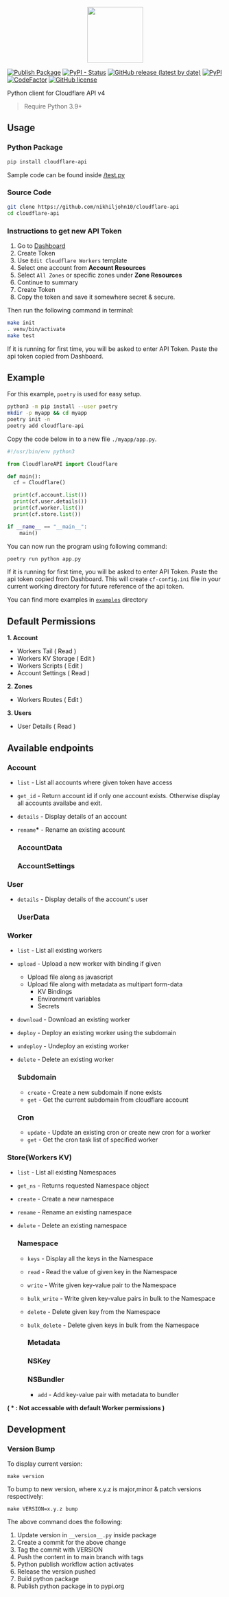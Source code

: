 <p align="center"><img src="https://raw.githubusercontent.com/nikhiljohn10/cloudflare-api/main/assets/images/logo.svg?sanitize=true" height="130"></p>

[![Publish Package](https://github.com/nikhiljohn10/cloudflare-api/actions/workflows/publish.yml/badge.svg)](https://github.com/nikhiljohn10/cloudflare-api/actions/workflows/publish.yml) [![PyPI - Status](https://img.shields.io/pypi/status/cloudflare-api)](https://pypi.org/project/cloudflare-api) [![GitHub release (latest by date)](https://img.shields.io/github/v/release/nikhiljohn10/cloudflare-api)](https://github.com/nikhiljohn10/cloudflare-api/releases) [![PyPI](https://img.shields.io/pypi/v/cloudflare-api)](https://pypi.org/project/cloudflare-api) [![CodeFactor](https://www.codefactor.io/repository/github/nikhiljohn10/cloudflare-api/badge)](https://www.codefactor.io/repository/github/nikhiljohn10/cloudflare-api) [![GitHub license](https://img.shields.io/github/license/nikhiljohn10/cloudflare-api)](https://github.com/nikhiljohn10/cloudflare-api/blob/main/LICENSE)

Python client for Cloudflare API v4

> Require Python 3.9+

## Usage

### Python Package

```bash
pip install cloudflare-api
```

Sample code can be found inside [/test.py](https://github.com/nikhiljohn10/cloudflare-api/blob/main/test.py) 

### Source Code

```bash
git clone https://github.com/nikhiljohn10/cloudflare-api
cd cloudflare-api
```

### Instructions to get new API Token
1. Go to [Dashboard](https://dash.cloudflare.com/profile/api-tokens)
2. Create Token
3. Use `Edit Cloudflare Workers` template
4. Select one account from **Account Resources**
5. Select `All Zones` or specific zones under **Zone Resources**
6. Continue to summary
7. Create Token
8. Copy the token and save it somewhere secret & secure.

Then run the following command in terminal:
```bash
make init
. venv/bin/activate
make test
```

If it is running for first time, you will be asked to enter API Token. Paste the api token copied from Dashboard.

## Example

For this example, `poetry` is used for easy setup.
```bash
python3 -m pip install --user poetry
mkdir -p myapp && cd myapp
poetry init -n
poetry add cloudflare-api
```

Copy the code below in to a new file `./myapp/app.py`.
```python
#!/usr/bin/env python3

from CloudflareAPI import Cloudflare

def main():
  cf = Cloudflare()

  print(cf.account.list())
  print(cf.user.details())
  print(cf.worker.list())
  print(cf.store.list())

if __name__ == "__main__":
    main()
```

You can now run the program using following command:
```bash
poetry run python app.py
```

If it is running for first time, you will be asked to enter API Token. Paste the api token copied from Dashboard. This will create `cf-config.ini` file in your current working directory for future reference of the api token.

You can find more examples in [`examples`](https://github.com/nikhiljohn10/cloudflare-api/tree/main/examples) directory

## Default Permissions

**1. Account**
   - Workers Tail ( Read )
   - Workers KV Storage ( Edit )
   - Workers Scripts ( Edit )
   - Account Settings ( Read )

**2. Zones**
   - Workers Routes ( Edit )

**3. Users**
   - User Details ( Read )

## Available endpoints

### Account

- `list` - List all accounts where given token have access
- `get_id` - Return account id if only one account exists. Otherwise display all accounts availabe and exit.
- `details` - Display details of an account
- `rename`__*__ - Rename an existing account 

  ### AccountData

  ### AccountSettings

### User

- `details` - Display details of the account's user

  ### UserData

### Worker

- `list` - List all existing workers
- `upload` - Upload a new worker with binding if given
  - Upload file along as javascript
  - Upload file along with metadata as multipart form-data
    - KV Bindings
    - Environment variables
    - Secrets
- `download` - Download an existing worker
- `deploy` - Deploy an existing worker using the subdomain
- `undeploy` - Undeploy an existing worker
- `delete` - Delete an existing worker

  ### Subdomain

  - `create` - Create a new subdomain if none exists
  - `get` - Get the current subdomain from cloudflare account

  ### Cron

  - `update` - Update an existing cron or create new cron for a worker
  - `get` - Get the cron task list of specified worker

### Store(Workers KV)

- `list` - List all existing Namespaces
- `get_ns` - Returns requested Namespace object
- `create` - Create a new namespace
- `rename` - Rename an existing namespace
- `delete` - Delete an existing namespace

  ### Namespace
  
  - `keys` - Display all the keys in the Namespace
  - `read` - Read the value of given key in the Namespace
  - `write` - Write given key-value pair to the Namespace
  - `bulk_write` - Write given key-value pairs in bulk to the Namespace
  - `delete` - Delete given key from the Namespace
  - `bulk_delete` - Delete given keys in bulk from the Namespace

    ### Metadata

    ### NSKey

    ### NSBundler

    - `add` - Add key-value pair with metadata to bundler

**( * : Not accessable with default Worker permissions )**

## Development

### Version Bump

To display current version:
```
make version
```

To bump to new version, where x.y.z is major,minor & patch versions respectively:
```
make VERSION=x.y.z bump
```

The above command does the following:

1. Update version in `__version__.py` inside package
2. Create a commit for the above change
3. Tag the commit with VERSION
4. Push the content in to main branch with tags
5. Python publish workflow action activates
6. Release the version pushed
7. Build python package
8. Publish python package in to pypi.org
